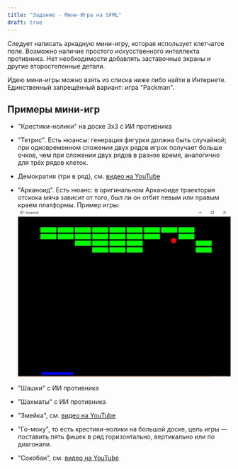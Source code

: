 ```yaml
---
title: "Задание - Мини-Игра на SFML"
draft: true
---
```



Следует написать аркадную мини-игру, которая использует клетчатое поле. Возможно наличие простого искусственного интеллекта противника. Нет необходимости добавлять заставочные экраны и другие второстепенные детали.

Идею мини-игры можно взять из списка ниже либо найти в Интернете. Единственный запрещённый вариант: игра "Packman".

## Примеры мини-игр

- "Крестики-нолики" на доске 3x3 с ИИ противника
- "Тетрис". Есть нюансы: генерация фигурки должна быть случайной; при одновременном сложении двух рядов игрок получает больше очков, чем при сложении двух рядов в разное время, аналогично для трёх рядов клеток.
- Демократия (три в ряд), см. [видео на YouTube](https://www.youtube.com/watch?v=FAQQwtlFISQ)
- "Арканоид". Есть нюанс: в оригинальном Арканоиде траектория отскока мяча зависит от того, был ли он отбит левым или правым краем платформы. Пример игры:
![Иллюстрация](img/minigame-arcanoid.jpg)

- "Шашки" с ИИ противника
- "Шахматы" с ИИ противника
- "Змейка", см. [видео на YouTube](https://www.youtube.com/watch?v=kTIPpbIbkos)
- "Го-моку", то есть крестики-нолики на большой доске, цель игры — поставить пять фишек в ряд горизонтально, вертикально или по диагонали.
- "Сокобан", см. [видео на YouTube](https://www.youtube.com/watch?v=M9CyHXt_Kfc)
